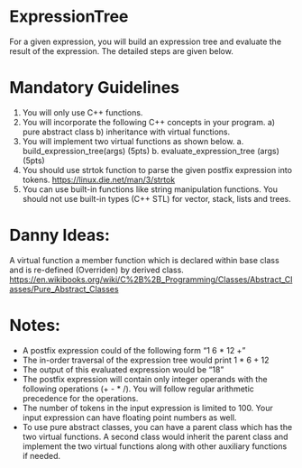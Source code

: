 # ExpressionTree
For a given expression, you will build an expression tree and evaluate the result of the expression. The detailed steps are given below.
# Mandatory Guidelines
1) You will only use C++ functions.
2) You will incorporate the following C++ concepts in your program. a) pure
abstract class b) inheritance with virtual functions.
3) You will implement two virtual functions as shown below.
a. build_expression_tree(args) (5pts)
b. evaluate_expression_tree (args) (5pts)
4) You should use strtok function to parse the given postfix expression into
tokens. https://linux.die.net/man/3/strtok
5) You can use built-in functions like string manipulation functions. You should
not use built-in types (C++ STL) for vector, stack, lists and trees.

# Danny Ideas:

A virtual function a member function which is declared within base class and is re-defined (Overriden) by derived class.
https://en.wikibooks.org/wiki/C%2B%2B_Programming/Classes/Abstract_Classes/Pure_Abstract_Classes

# Notes:
- A postfix expression could of the following form “1 6 * 12 +”
- The in-order traversal of the expression tree would print 1 * 6 + 12
- The output of this evaluated expression would be “18”
- The postfix expression will contain only integer operands with the following
operations (+ - * /). You will follow regular arithmetic precedence for the
operations.
- The number of tokens in the input expression is limited to 100. Your input
expression can have floating point numbers as well.
- To use pure abstract classes, you can have a parent class which has the two
virtual functions. A second class would inherit the parent class and implement
the two virtual functions along with other auxiliary functions if needed.

